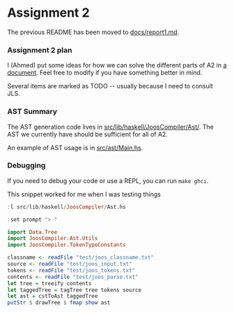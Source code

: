 Assignment 2
============

The previous README has been moved to
[docs/report1.md](docs/report1.md).

### Assignment 2 plan

I (Ahmed) put some ideas for how we can solve the different parts of
A2 in [a document](docs/planning.md). Feel free to modify if you have
something better in mind.

Several items are marked as TODO -- usually because I need to consult
JLS.

### AST Summary

The AST generation code lives in
[src/lib/haskell/JoosCompiler/Ast/](src/lib/haskell/JoosCompiler/Ast/). The
AST we currently have should be sufficient for all of A2.

An example of AST usage is in [src/ast/Main.hs](src/ast/Main.hs).

### Debugging

If you need to debug your code or use a REPL, you can run `make
ghci`.

This snippet worked for me when I was testing things

```haskell
:l src/lib/haskell/JoosCompiler/Ast.hs

:set prompt "> "

import Data.Tree
import JoosCompiler.Ast.Utils
import JoosCompiler.TokenTypeConstants

classname <- readFile "test/joos_classname.txt"
source <- readFile "test/joos_input.txt"
tokens <- readFile "test/joos_tokens.txt"
contents <- readFile "test/joos_parse.txt"
let tree = treeify contents
let taggedTree = tagTree tree tokens source
let ast = cstToAst taggedTree
putStr $ drawTree $ fmap show ast
```
